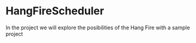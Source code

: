 # HangFireScheduler
 In the project we will explore the posibilities of the Hang Fire with a sample project 
